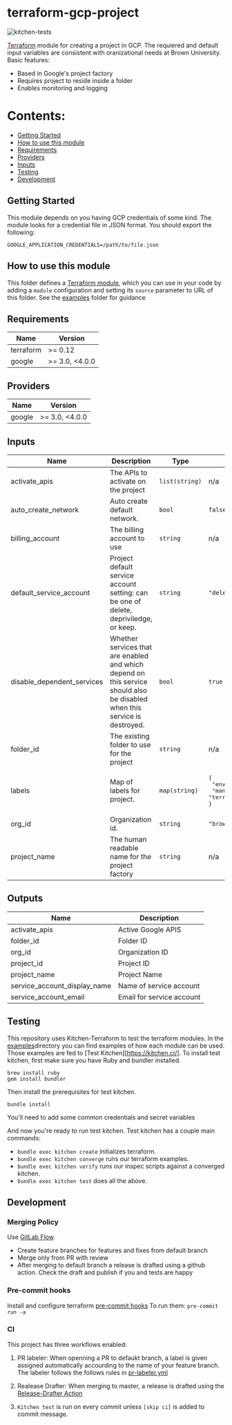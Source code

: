 # terraform-gcp-project

![kitchen-tests](https://github.com/BrownUniversity/terraform-gcp-project/workflows/kitchen-tests/badge.svg)

[Terraform](https://www.terraform.io/) module for creating a project in GCP. The requiered and default input variables are consistent with oranizational needs at Brown University. Basic features:

- Based in Google's project factory
- Requires project to reside inside a folder
- Enables monitoring and logging

# Contents:

- [Getting Started](#getting-started)
- [How to use this module](#how-to-use-this-module)
- [Requirements](#requirements)
- [Providers](#providers)
- [Inputs](#inputs)
- [Testing](#testing)
- [Development](#development)


## Getting Started

This module depends on you having GCP credentials of some kind. The module looks for a credential file in JSON format. You should export the following:

```
GOOGLE_APPLICATION_CREDENTIALS=/path/to/file.json
```

## How to use this module

This folder defines a [Terraform module](https://www.terraform.io/docs/modules/usage.html), which you can use in your
code by adding a `module` configuration and setting its `source` parameter to URL of this folder. See the [examples](/examples) folder for guidance

<!-- BEGINNING OF PRE-COMMIT-TERRAFORM DOCS HOOK -->
## Requirements

| Name | Version |
|------|---------|
| terraform | >= 0.12 |
| google | >= 3.0, <4.0.0 |

## Providers

| Name | Version |
|------|---------|
| google | >= 3.0, <4.0.0 |

## Inputs

| Name | Description | Type | Default | Required |
|------|-------------|------|---------|:--------:|
| activate\_apis | The APIs to activate on the project | `list(string)` | n/a | yes |
| auto\_create\_network | Auto create default network. | `bool` | `false` | no |
| billing\_account | The billing account to use | `string` | n/a | yes |
| default\_service\_account | Project default service account setting: can be one of delete, depriviledge, or keep. | `string` | `"delete"` | no |
| disable\_dependent\_services | Whether services that are enabled and which depend on this service should also be disabled when this service is destroyed. | `bool` | `true` | no |
| folder\_id | The existing folder to use for the project | `string` | n/a | yes |
| labels | Map of labels for project. | `map(string)` | <pre>{<br>  "environment": "automation",<br>  "managed_by": "terraform"<br>}</pre> | no |
| org\_id | Organization id. | `string` | `"brown.edu"` | no |
| project\_name | The human readable name for the project factory | `string` | n/a | yes |

## Outputs

| Name | Description |
|------|-------------|
| activate\_apis | Active Google APIS |
| folder\_id | Folder ID |
| org\_id | Organization ID |
| project\_id | Project ID |
| project\_name | Project Name |
| service\_account\_display\_name | Name of service account |
| service\_account\_email | Email for service account |

<!-- END OF PRE-COMMIT-TERRAFORM DOCS HOOK -->


## Testing

This repository uses Kitchen-Terraform to test the terraform modules. In the [examples](/examples)directory you can find examples of how each module can be used. Those examples are fed to [Test Kitchen][https://kitchen.ci/]. To install test kitchen, first make sure you have Ruby and bundler installed.

```
brew install ruby
gem install bundler
```

Then install the prerequisites for test kitchen.

```
bundle install
```

You'll need to add some common credentials and secret variables

And now you're ready to run test kitchen. Test kitchen has a couple main commands:

- `bundle exec kitchen create` initializes terraform.
- `bundle exec kitchen converge` runs our terraform examples.
- `bundle exec kitchen verify` runs our inspec scripts against a converged kitchen.
- `bundle exec kitchen test` does all the above.


## Development

### Merging Policy
Use [GitLab Flow](https://docs.gitlab.com/ee/topics/gitlab_flow.html#production-branch-with-gitlab-flow).

* Create feature branches for features and fixes from default branch
* Merge only from PR with review
* After merging to default branch a release is drafted using a github action. Check the draft and publish if you and tests are happy

### Pre-commit hooks
Install and configure terraform [pre-commit hooks](https://github.com/antonbabenko/pre-commit-terraform)
To run them: `pre-commit run -a`

### CI
This project has three workflows enabled:

1. PR labeler: When openning a PR to defaukt branch, a label is given assigned automatically accourding to the name of your feature branch. The labeler follows the follows rules in [pr-labeler.yml](.github/pr-labeler.yml)

2. Realease Drafter: When merging to master, a release is drafted using the [Release-Drafter Action](https://github.com/marketplace/actions/release-drafter)

3. `Kitchen test` is run on every commit unless `[skip ci]` is added to commit message.
